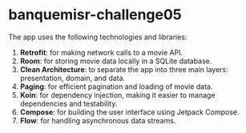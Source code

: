 # banquemisr-challenge05

The app uses the following technologies and libraries:

1. **Retrofit**: for making network calls to a movie API.
2. **Room**: for storing movie data locally in a SQLite database.
3. **Clean Architecture**: to separate the app into three main layers: presentation, domain, and data.
4. **Paging**: for efficient pagination and loading of movie data.
5. **Koin**: for dependency injection, making it easier to manage dependencies and testability.
6. **Compose**: for building the user interface using Jetpack Compose.
7. **Flow**: for handling asynchronous data streams.